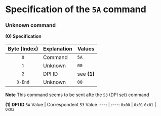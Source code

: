 # Specification of the `5A` command
### Unknown command

**(0) Specification**

Byte (Index) | Explanation | Values
:---: | --- | ---
`0` | Command | `5A`
`1` | Unknown | `00`
`2` | DPI ID | see **(1)**
`3-End` | Unknown | `00`

**Note**
This command seems to be sent afte the `53` (DPI set) command

**(1) DPI ID**
`5A` Value | Correspondent `53` Value
:---: | :---:
`0x00` | `0x01`
`0x01` | `0x02`
